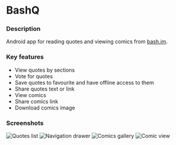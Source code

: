 # BashQ #

### Description ###

Android app for reading quotes and viewing comics from [bash.im](http://bash.im).

### Key features ###

* View quotes by sections
* Vote for quotes
* Save quotes to favourite and have offline access to them
* Share quotes text or link
* View comics
* Share comics link
* Download comics image

### Screenshots ###

![Quotes list](http://i.imgur.com/fFZMEvzm.png "Quotes list")
![Navigation drawer](http://i.imgur.com/D7K0qwRm.png "Navigation drawer")
![Comics gallery](http://i.imgur.com/MEvXGrom.png "Comics gallery")
![Comic view](http://i.imgur.com/Cmru2Ovm.png "Comic view")
